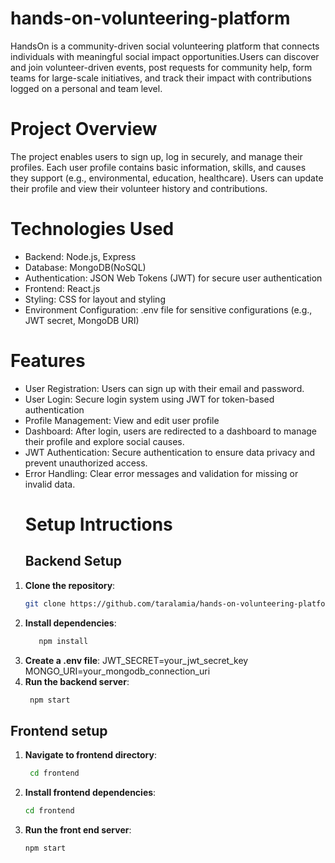 # hands-on-volunteering-platform
HandsOn is a community-driven social volunteering platform that connects individuals with  meaningful social impact opportunities.Users can discover and join volunteer-driven events, 
post requests for community help, form teams for large-scale initiatives, and track their impact with contributions logged on a personal and team level.
# Project Overview
The project enables users to sign up, log in securely, and manage their profiles. Each user profile contains basic information, skills, and causes they support (e.g., environmental, education, healthcare). Users can update their profile and view their volunteer history and contributions.
# Technologies Used
- Backend: Node.js, Express
- Database: MongoDB(NoSQL)
- Authentication: JSON Web Tokens (JWT) for secure user authentication
- Frontend: React.js
- Styling: CSS for layout and styling
- Environment Configuration: .env file for sensitive configurations (e.g., JWT secret, MongoDB URI)
# Features 
- User Registration: Users can sign up with their email and password.
- User Login: Secure login system using JWT for token-based authentication
- Profile Management: View and edit user profile
- Dashboard: After login, users are redirected to a dashboard to manage their profile and explore social causes.
- JWT Authentication: Secure authentication to ensure data privacy and prevent unauthorized access.
- Error Handling: Clear error messages and validation for missing or invalid data.
  # Setup Intructions
  ## Backend Setup
1. **Clone the repository**:
   ```bash
   git clone https://github.com/taralamia/hands-on-volunteering-platform.git
2. **Install dependencies**:
   ```bash
      npm install
3. **Create a .env file**:
   JWT_SECRET=your_jwt_secret_key
   MONGO_URI=your_mongodb_connection_uri
4. **Run the backend server**:
     ```bash
      npm start
  ## Frontend setup

1. **Navigate to frontend directory**:
   ```bash
    cd frontend
2. **Install frontend dependencies**:
   ```bash
   cd frontend
3. **Run the front end server**:
   ```bash
   npm start
   
